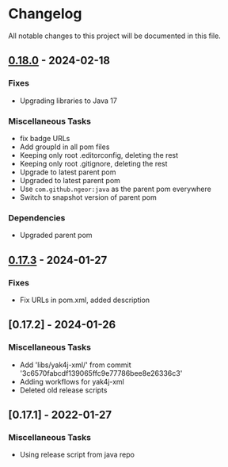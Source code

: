 # Changelog

All notable changes to this project will be documented in this file.

## [0.18.0](https://github.com/ngeor/kamino/compare/libs/yak4j-xml/v0.17.3...libs/yak4j-xml/v0.18.0) - 2024-02-18

### Fixes

* Upgrading libraries to Java 17

### Miscellaneous Tasks

* fix badge URLs
* Add groupId in all pom files
* Keeping only root .editorconfig, deleting the rest
* Keeping only root .gitignore, deleting the rest
* Upgrade to latest parent pom
* Upgraded to latest parent pom
* Use `com.github.ngeor:java` as the parent pom everywhere
* Switch to snapshot version of parent pom

### Dependencies

* Upgraded parent pom

## [0.17.3](https://github.com/ngeor/kamino/compare/libs/yak4j-xml/v0.17.2...libs/yak4j-xml/v0.17.3) - 2024-01-27

### Fixes

* Fix URLs in pom.xml, added description

## [0.17.2] - 2024-01-26

### Miscellaneous Tasks

* Add 'libs/yak4j-xml/' from commit '3c6570fabcdf139065ffc9e77786bee8e26336c3'
* Adding workflows for yak4j-xml
* Deleted old release scripts

## [0.17.1] - 2022-01-27

### Miscellaneous Tasks

- Using release script from java repo
